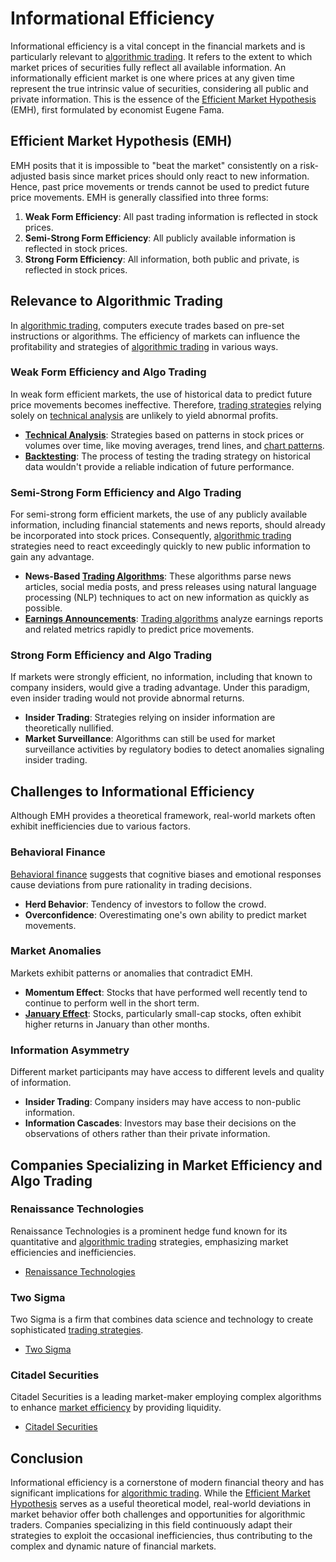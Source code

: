 # Informational Efficiency

Informational efficiency is a vital concept in the financial markets and is particularly relevant to [algorithmic trading](../a/algorithmic_trading.md). It refers to the extent to which market prices of securities fully reflect all available information. An informationally efficient market is one where prices at any given time represent the true intrinsic value of securities, considering all public and private information. This is the essence of the [Efficient Market Hypothesis](../e/efficient_market_hypothesis.md) (EMH), first formulated by economist Eugene Fama. 

## Efficient Market Hypothesis (EMH)

EMH posits that it is impossible to "beat the market" consistently on a risk-adjusted basis since market prices should only react to new information. Hence, past price movements or trends cannot be used to predict future price movements. EMH is generally classified into three forms:

1. **Weak Form Efficiency**: All past trading information is reflected in stock prices.
2. **Semi-Strong Form Efficiency**: All publicly available information is reflected in stock prices.
3. **Strong Form Efficiency**: All information, both public and private, is reflected in stock prices.

## Relevance to Algorithmic Trading

In [algorithmic trading](../a/algorithmic_trading.md), computers execute trades based on pre-set instructions or algorithms. The efficiency of markets can influence the profitability and strategies of [algorithmic trading](../a/algorithmic_trading.md) in various ways.

### Weak Form Efficiency and Algo Trading

In weak form efficient markets, the use of historical data to predict future price movements becomes ineffective. Therefore, [trading strategies](../t/trading_strategies.md) relying solely on [technical analysis](../t/technical_analysis.md) are unlikely to yield abnormal profits.

 - **[Technical Analysis](../t/technical_analysis.md)**: Strategies based on patterns in stock prices or volumes over time, like moving averages, trend lines, and [chart patterns](../c/chart_patterns.md).
 - **[Backtesting](../b/backtesting.md)**: The process of testing the trading strategy on historical data wouldn't provide a reliable indication of future performance.

### Semi-Strong Form Efficiency and Algo Trading

For semi-strong form efficient markets, the use of any publicly available information, including financial statements and news reports, should already be incorporated into stock prices. Consequently, [algorithmic trading](../a/algorithmic_trading.md) strategies need to react exceedingly quickly to new public information to gain any advantage.

 - **News-Based [Trading Algorithms](../t/trading_algorithms.md)**: These algorithms parse news articles, social media posts, and press releases using natural language processing (NLP) techniques to act on new information as quickly as possible.
 - **[Earnings Announcements](../e/earnings_announcements.md)**: [Trading algorithms](../t/trading_algorithms.md) analyze earnings reports and related metrics rapidly to predict price movements.
 
### Strong Form Efficiency and Algo Trading

If markets were strongly efficient, no information, including that known to company insiders, would give a trading advantage. Under this paradigm, even insider trading would not provide abnormal returns.

 - **Insider Trading**: Strategies relying on insider information are theoretically nullified.
 - **Market Surveillance**: Algorithms can still be used for market surveillance activities by regulatory bodies to detect anomalies signaling insider trading.

## Challenges to Informational Efficiency

Although EMH provides a theoretical framework, real-world markets often exhibit inefficiencies due to various factors.

### Behavioral Finance

[Behavioral finance](../b/behavioral_finance.md) suggests that cognitive biases and emotional responses cause deviations from pure rationality in trading decisions.

- **Herd Behavior**: Tendency of investors to follow the crowd.
- **Overconfidence**: Overestimating one's own ability to predict market movements.

### Market Anomalies

Markets exhibit patterns or anomalies that contradict EMH.

- **Momentum Effect**: Stocks that have performed well recently tend to continue to perform well in the short term.
- **[January Effect](../j/january_effect.md)**: Stocks, particularly small-cap stocks, often exhibit higher returns in January than other months.

### Information Asymmetry

Different market participants may have access to different levels and quality of information.

- **Insider Trading**: Company insiders may have access to non-public information.
- **Information Cascades**: Investors may base their decisions on the observations of others rather than their private information.

## Companies Specializing in Market Efficiency and Algo Trading

### Renaissance Technologies

Renaissance Technologies is a prominent hedge fund known for its quantitative and [algorithmic trading](../a/algorithmic_trading.md) strategies, emphasizing market efficiencies and inefficiencies.

- [Renaissance Technologies](https://www.rentec.com/)

### Two Sigma

Two Sigma is a firm that combines data science and technology to create sophisticated [trading strategies](../t/trading_strategies.md).

- [Two Sigma](https://www.twosigma.com/)

### Citadel Securities

Citadel Securities is a leading market-maker employing complex algorithms to enhance [market efficiency](../m/market_efficiency.md) by providing liquidity.

- [Citadel Securities](https://www.citadelsecurities.com/)

## Conclusion

Informational efficiency is a cornerstone of modern financial theory and has significant implications for [algorithmic trading](../a/algorithmic_trading.md). While the [Efficient Market Hypothesis](../e/efficient_market_hypothesis.md) serves as a useful theoretical model, real-world deviations in market behavior offer both challenges and opportunities for algorithmic traders. Companies specializing in this field continuously adapt their strategies to exploit the occasional inefficiencies, thus contributing to the complex and dynamic nature of financial markets.
